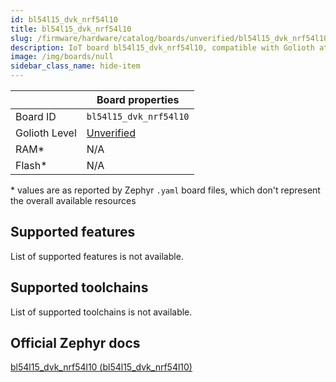 ```yaml
---
id: bl54l15_dvk_nrf54l10
title: bl54l15_dvk_nrf54l10
slug: /firmware/hardware/catalog/boards/unverified/bl54l15_dvk_nrf54l10
description: IoT board bl54l15_dvk_nrf54l10, compatible with Golioth at unverified level.
image: /img/boards/null
sidebar_class_name: hide-item
---
```


[//]: # (This is an auto-generated file, do not edit! Changes to it will be lost upon re-generation)



|                | Board properties     |
| -------------  | -------------------- |
| Board ID       | `bl54l15_dvk_nrf54l10` |
| Golioth Level  | [Unverified](/firmware/hardware#unverified-boards) |
| RAM*           | N/A |
| Flash*         | N/A |

\* values are as reported by Zephyr `.yaml` board files, which don't represent the overall available resources



## Supported features

List of supported features is not available.

## Supported toolchains

List of supported toolchains is not available.

## Official Zephyr docs

[bl54l15_dvk_nrf54l10 (bl54l15_dvk_nrf54l10)](https://docs.zephyrproject.org/latest/boards/ezurio/bl54l15_dvk/doc/index.html)
